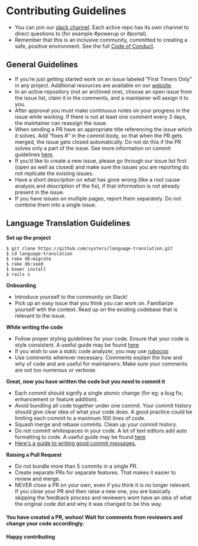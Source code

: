 # Contributing Guidelines
* You can join our [slack channel](http://systers.io/slack-systers-opensource/).  Each active repo has its own channel to direct questions to (for example #powerup or #portal).  
* Remember that this is an inclusive community, committed to creating a safe, positive environment.  See the full [Code of Conduct](systers.io/code-of-conduct.html).
## General Guidelines
* If you’re just getting started work on an issue labeled “First Timers Only” in any project. Additional resources are available on our [website](systers.io).
* In an active repository (not an archived one), choose an open issue from the issue list, claim it in the comments, and a maintainer will assign it to you.  
* After approval you must make continuous notes on your progress in the issue while working.  If there is not at least one comment every 3 days, the maintainer can reassign the issue.
* When sending a PR have an appropriate title referencing the issue which it solves. Add “fixes #<issue-number>” in the commit body, so that when the PR gets merged, the issue gets closed automatically. Do not do this if the PR solves only a part of the issue. See more information on commit guidelines [here](https://udacity.github.io/git-styleguide/).
* If you’d like to create a new issue, please go through our issue list first (open as well as closed) and make sure the issues you are reporting do not replicate the existing issues. 
* Have a short description on what has gone wrong (like a root cause analysis and description of the fix), if that information is not already present in the issue.
* If you have issues on multiple pages, report them separately. Do not combine them into a single issue.

## Language Translation Guidelines
**Set up the project**
```
$ git clone https://github.com/systers/language-translation.git
$ cd language-translation
$ rake db:migrate
$ rake db:seed
$ bower install
$ rails s
```

**Onboarding**
  - Introduce yourself to the community on Slack! 
  - Pick up an easy issue that you think you can work on.
  Familiarize yourself with the context.  Read up on the existing codebase
   that is relevant to the issue.
   
 **While writing the code**
  - Follow proper styling guidelines for your code. Ensure that your code is style consistent. A useful guide may be found [here](https://github.com/thoughtbot/guides)
  - If you wish to use a static code analyzer, you may use [rubocop](https://github.com/bbatsov/rubocop)
  - Use comments wherever necessary. Comments explain the how and why of code and are useful for maintainers. Make sure your comments are not too numerous or verbose.

**Great, now you have written the code but you need to commit it**
 - Each commit should signify a single atomic change (for eg: a bug fix, enhancement or feature addition). 
 - Avoid bundling all code together under one commit. Your commit history should give clear idea of what your code does.
 A good practice could be limiting each commit to a maximum 100 lines of code. 
 - Squash merge and rebase commits. Clean up your commit history.
 - Do not commit whitespaces in your code. A lot of text editors add auto formatting to code. A useful guide may be found [here](https://stackoverflow.com/questions/3515597/add-only-non-whitespace-changes)
 - [Here's a guide to writing good commit messages.](http://tbaggery.com/2008/04/19/a-note-about-git-commit-messages.html)
 
 **Raising a Pull Request**
 - Do not bundle more than 5 commits in a single PR. 
 - Create separate PRs for separate features. That makes it easier to review and merge.
 - NEVER close a PR on your own, even if you think it is no longer relevant.
 If you close your PR and then raise a new one, you are basically skipping the feedback process and reviewers wont have an idea of what the original code did and why it was changed to be this way.

#### You have created a PR, wohoo! Wait for comments from reviewers and change your code accordingly.
**Happy contributing**
